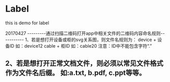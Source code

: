 # Label
this is demo for label

20170427
---------通过扫描二维码打开app中相关文件的二维码内容命名规则-----------
1、若是想打开设备或柜的svg关系图，则文件名规则为：
device + 设备ID 如：device12
cable + 柜ID 如：cable20
注意：ID中不能包含字符“.”

2、若是想打开正常文档文件，则必须以常见文件格式作为文件名后缀。
如:a.txt, b.pdf, c.ppt等等。
-------------------------------------------------------------------
